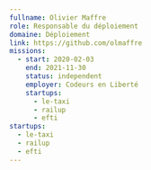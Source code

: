 ```yaml
---
fullname: Olivier Maffre
role: Responsable du déploiement
domaine: Déploiement
link: https://github.com/olmaffre
missions:
  - start: 2020-02-03
    end: 2021-11-30
    status: independent
    employer: Codeurs en Liberté
    startups:
      - le-taxi
      - railup
      - efti
startups:
  - le-taxi
  - railup
  - efti
---
```

